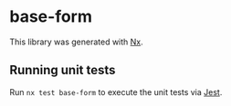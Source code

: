 # base-form

This library was generated with [Nx](https://nx.dev).

## Running unit tests

Run `nx test base-form` to execute the unit tests via [Jest](https://jestjs.io).

